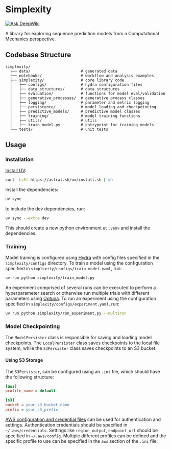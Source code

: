 # Simplexity

[![Ask DeepWiki](https://deepwiki.com/badge.svg)](https://deepwiki.com/Astera-org/simplexity)

A library for exploring sequence prediction models from a Computational Mechanics perspective.

## Codebase Structure

```
simplexity/
  ├── data/                      # generated data
  ├── notebooks/                 # workflow and analysis examples
  ├── simplexity/                # core library code
  │   ├── configs/               # hydra configuration files
  │   ├── data_structures/       # data structures
  │   ├── evaluation/            # functions for model eval/validation
  │   ├── generative_processes/  # generative process classes
  │   ├── logging/               # parameter and metric logging
  │   ├── persistence/           # model loading and checkpointing
  │   ├── predictive_models/     # predictive model classes
  │   ├── training/              # model training functions
  │   ├── utils/                 # utils
  │   ├── train_model.py         # entrypoint for training models
  └── tests/                     # unit tests
```

## Usage

### Installation

[Install UV](https://docs.astral.sh/uv/getting-started/installation/):

```bash
curl -LsSf https://astral.sh/uv/install.sh | sh
```

Install the dependencies:

```bash
uv sync
```

to include the dev dependencies, run:

```bash
uv sync --extra dev
```

This should create a new python environment at `.venv` and install the dependencies.

### Training

Model training is configured using [Hydra](https://hydra.cc/) with config files specified in the `simplexity/configs` directory. To train a model using the configuration specified in `simplexity/configs/train_model.yaml`, run:

```bash
uv run python simplexity/train_model.py
```

An experiment comprised of several runs can be executed to perform a hyperparameter search or otherwise run multiple trials with different parameters using [Optuna](https://optuna.org/). To run an experiment using the configuration specified in `simplexity/configs/experiment.yaml`, run:

```bash
uv run python simplexity/run_experiment.py --multirun
```

### Model Checkpointing

The `ModelPersister` class is responsible for saving and loading model checkpoints. The `LocalPersister` class saves checkpoints to the local file system, while the `S3Persister` class saves checkpoints to an S3 bucket.

#### Using S3 Storage

The `S3Persister`, can be configured using an `.ini` file, which should have the following structure:

```ini
[aws]
profile_name = default

[s3]
bucket = your_s3_bucket_name
prefix = your_s3_prefix
```

[AWS configuration and credential files](https://docs.aws.amazon.com/cli/v1/userguide/cli-configure-files.html) can be used for authentication and settings. Authentication credentials should be specified in `~/.aws/credentials`. Settings like `region`, `output`, `endpoint_url` should be specified in `~/.aws/config`. Multiple different profiles can be defined and the specific profile to use can be specified in the `aws` section of the `.ini` file.
